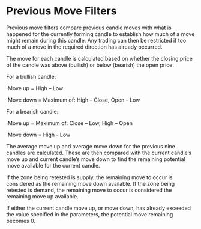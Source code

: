 # Previous Move Filters

Previous move filters compare previous candle moves with what is happened for the currently forming candle to establish how much of a move might remain during this candle. Any trading can then be restricted if too much of a move in the required direction has already occurred.

The move for each candle is calculated based on whether the closing price of the candle was above \(bullish\) or below \(bearish\) the open price.

For a bullish candle:

·Move up = High – Low

·Move down = Maximum of: High – Close, Open - Low

For a bearish candle:

·Move up = Maximum of: Close – Low, High – Open

·Move down = High - Low

The average move up and average move down for the previous nine candles are calculated. These are then compared with the current candle’s move up and current candle’s move down to find the remaining potential move available for the current candle.

If the zone being retested is supply, the remaining move to occur is considered as the remaining move down available. If the zone being retested is demand, the remaining move to occur is considered the remaining move up available.

If either the current candle move up, or move down, has already exceeded the value specified in the parameters, the potential move remaining becomes 0.



